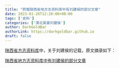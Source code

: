 ```yaml
---
title: "转载陕西省地方志资料库中有刘建侯的部分文章"
date: 2023-01-26T12:20:00+08:00
tags: ['史料']
categories: ['渭北英豪刘建侯']
author: DarkGoldBar
authorLink: https://darkgoldbar.github.io
draft: false
---
```


[陕西省方志资料库](http://dfz.shaanxi.gov.cn)中，关于刘建侯的记载，原文摘录如下：

[陕西省地方志资料库中有刘建侯的部分文章](http://dfz.shaanxi.gov.cn/ggqy/js/?searchword=%E5%88%98%E5%BB%BA%E4%BE%AF)